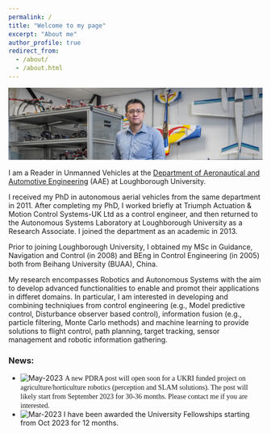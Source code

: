 ```yaml
---
permalink: /
title: "Welcome to my page"
excerpt: "About me"
author_profile: true
redirect_from: 
  - /about/
  - /about.html
---
```


![image](/images/D5286-03.jpg)

I am a Reader in Unmanned Vehicles at the [Department of Aeronautical and Automotive Engineering](https://www.lboro.ac.uk/departments/aae/) (AAE) at Loughborough University. 

I received my PhD in autonomous aerial vehicles from the same department in 2011. After completing my PhD,  I worked briefly at Triumph Actuation & Motion Control Systems-UK Ltd as a control engineer, and then returned to the Autonomous Systems Laboratory at Loughborough University as a Research Associate. I joined the department as an academic in 2013. 

Prior to joining Loughborough University, I obtained my MSc in Guidance, Navigation and Control (in 2008) and BEng in Control Engineering (in 2005) both from Beihang University (BUAA), China. 

My research encompasses Robotics and Autonomous Systems with the aim to develop advanced functionalities to enable and promot their applications in differet domains. In particular, I am interested in developing and combining techniqiues from control engineering (e.g., Model predictive control, Disturbance observer based control), information fusion (e.g., particle filtering, Monte Carlo methods) and machine learning to provide solutions to flight control, path planning, target tracking, sensor management and robotic information gathering.    

[//]: # (* Application domain: Smart farming, CBRN defence, Infrastructure inspection, Intelligent mobility)

### News: 

- <img src="https://img.shields.io/badge/May-2023-lightgrey" alt = "May-2023" align="top"> <span style="font-family:Georgia;font-size:100%">A new PDRA post will open soon for a UKRI funded project on agriculture/horticulture robotics (perception and SLAM solutions). The post will likely start from September 2023 for 30-36 months. Please contact me if you are interested. </span>
- <img src="https://img.shields.io/badge/Mar-2023-lightgrey" alt = "Mar-2023" align="top"> I have been awarded the University Fellowships starting from Oct 2023 for 12 months.
